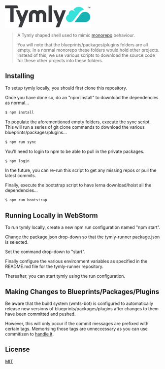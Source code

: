![Tymly Logo](https://github.com/wmfs/tymly/blob/master/assets/tymly_wordmark_and_logo_medium.svg)

> A Tymly shaped shell used to mimic [monorepo](https://medium.com/@maoberlehner/monorepos-in-the-wild-33c6eb246cb9) behaviour.
>
> You will note that the blueprints/packages/plugins folders are all empty.  In a normal monorepo these folders would hold
> other projects.  Instead of this, we use various scripts to download the source code for these other projects into these folders.


## Installing

To setup tymly locally, you should first clone this repository.

Once you have done so, do an "npm install" to download the dependencies as normal...

``` bash
$ npm install
```

To populate the aforementioned empty folders, execute the sync script.  This will run a series of git clone commands to download the various blueprints/packages/plugins...

```bash
$ npm run sync
```

You'll need to login to npm to be able to pull in the private packages.
```bash
$ npm login
```

In the future, you can re-run this script to get any missing repos or pull the latest commits.

Finally, execute the bootstrap script to have lerna download/hoist all the dependencies...

```bash
$ npm run bootstrap
```


## Running Locally in WebStorm

To run tymly locally, create a new npm run configuration named "npm start".

Change the package.json drop-down so that the tymly-runner package.json is selected.

Set the command drop-down to "start".

Finally configure the various environment variables as specified in the README.md file for the tymly-runner repository.

Thereafter, you can start tymly using the run configuration.


## Making Changes to Blueprints/Packages/Plugins

Be aware that the build system (wmfs-bot) is configured to automatically release new versions of blueprints/packages/plugins after changes to them have been committed and pushed.

However, this will only occur if the commit messages are prefixed with certain tags.  Memorising those tags are unneccessary as you can
use commitizen to [handle it](https://github.com/wmfs/tymly-monorepo/wiki/Using-Commitizen).


## <a name="license"></a>License

[MIT](https://github.com/wmfs/tymly/blob/master/LICENSE)

